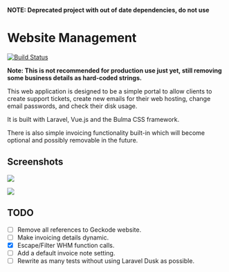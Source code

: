 **NOTE: Deprecated project with out of date dependencies, do not use**

# Website Management

[![Build Status](https://travis-ci.org/jeffory/Website-Management.svg?branch=master)](https://travis-ci.org/jeffory/Website-Management)

**Note: This is not recommended for production use just yet, still removing some business
details as hard-coded strings.**

This web application is designed to be a simple portal to allow clients to create support
tickets, create new emails for their web hosting, change email passwords, and check their
disk usage.

It is built with Laravel, Vue.js and the Bulma CSS framework.

There is also simple invoicing functionality built-in which will become optional and possibly
removable in the future.

## Screenshots

![](http://keithmcgahey.com/images/geckode/geckode-01.jpg)

![](http://keithmcgahey.com/images/geckode/geckode-03.jpg)

## TODO

- [ ] Remove all references to Geckode website.
- [ ] Make invoicing details dynamic.
- [x] Escape/Filter WHM function calls.
- [ ] Add a default invoice note setting.
- [ ] Rewrite as many tests without using Laravel Dusk as possible.
